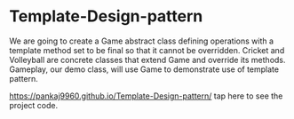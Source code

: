 # Template-Design-pattern
We are going to create a Game abstract class defining operations with a template method  set to be final so that it cannot be overridden. Cricket and Volleyball are concrete classes  that extend Game and override its methods.  Gameplay, our demo class, will use Game to demonstrate use of template pattern.  


https://pankaj9960.github.io/Template-Design-pattern/   tap here to see the project code.
